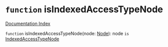 # `function` isIndexedAccessTypeNode

[Documentation Index](../README.md)

`function` isIndexedAccessTypeNode(node: [Node](../interface.Node/README.md)): node `is` [IndexedAccessTypeNode](../interface.IndexedAccessTypeNode/README.md)

